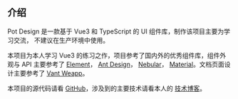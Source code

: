 ## 介绍

Pot Design 是一款基于 Vue3 和 TypeScript 的 UI 组件库，制作该项目主要为学习交流，
不建议在生产环境中使用。  

本项目为本人学习 Vue3 的练习之作，项目参考了国内外的优秀组件库，组件外观与 API 主要参考了
<a href="https://element.eleme.cn/#/zh-CN" target="_blank">Element</a>，
<a href="https://ant-design.gitee.io/index-cn" target="_blank">Ant Design</a>，
<a href="https://akveo.github.io/nebular/docs/components/components-overview" target="_blank">Nebular</a>，
<a href="https://material.angular.io/components/categorie" target="_blank">Material</a>。文档页面设计主要参考了 
<a href="https://youzan.github.io/vant-weapp/#/intro" target="_blank">Vant Weapp</a>。


本项目的源代码请看 <a href="https://github.com/ml1234256/pot-ui" target="_blank">GitHub</a>，涉及到的主要技术请看本人的 <a href="https://www.yuque.com/yikezaozi/hwt6d8/hlyspw" target="_blank">技术博客</a>。